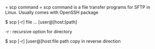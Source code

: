 = scp command =
scp command is a file transfer programs for SFTP in Linux.
Usually comes with OpenSSH package

$ scp [-r] file ... [user@]host:[path]

-r : recursive option for directory

$ scp [-r] [user@]host:file path
copy in reverse direction
